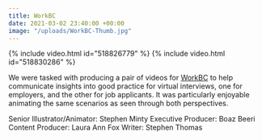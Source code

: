 ```yaml
---
title: WorkBC
date: 2021-03-02 23:40:00 +00:00
image: "/uploads/WorkBC-Thumb.jpg"
---
```


{% include video.html id="518826779" %}
{% include video.html id="518830286" %}

We were tasked with producing a pair of videos for [WorkBC](https://www.workbc.ca/) to help communicate insights into good practice for virtual interviews, one for employers, and the other for job applicants. It was particularly enjoyable animating the same scenarios as seen through both perspectives.

Senior Illustrator/Animator: Stephen Minty
Executive Producer: Boaz Beeri
Content Producer: Laura Ann Fox
Writer: Stephen Thomas